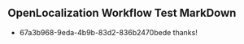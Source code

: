 ## OpenLocalization Workflow Test MarkDown
* 67a3b968-9eda-4b9b-83d2-836b2470bede thanks!

<!--HONumber=Aug16_HO3-->


